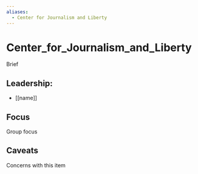 ```yaml
---
aliases:
  - Center for Journalism and Liberty
---
```

# Center_for_Journalism_and_Liberty 

Brief

## Leadership:

- [[name]]

## Focus

Group focus

## Caveats 

Concerns with this item